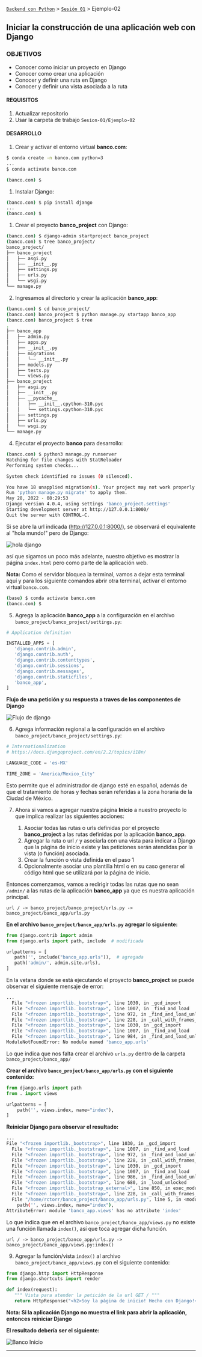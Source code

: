 
[`Backend con Python`](../../Readme.md) > [`Sesión 01`](../Readme.md) > Ejemplo-02
## Iniciar la construcción de una aplicación web con Django

### OBJETIVOS
- Conocer como iniciar un proyecto en Django
- Conocer como crear una aplicación
- Conocer y definir una ruta en Django
- Conocer y definir una vista asociada a la ruta

#### REQUISITOS
1. Actualizar repositorio
1. Usar la carpeta de trabajo `Sesion-01/Ejemplo-02`

#### DESARROLLO
1. Crear y activar el entorno virtual __banco.com__:

```sh
$ conda create -n banco.com python=3
...
$ conda activate banco.com

(banco.com) $ 
```

1. Instalar Django:

```sh
(banco.com) $ pip install django
...
(banco.com) $ 

```

1. Crear el proyecto __banco_project__ con Django:

```sh
(banco.com) $ django-admin startproject banco_project
(banco.com) $ tree banco_project/
banco_project/
├── banco_project
│   ├── asgi.py
│   ├── __init__.py
│   ├── settings.py
│   ├── urls.py
│   └── wsgi.py
└── manage.py
```

2. Ingresamos al directorio y crear la aplicación __banco_app__:

```sh
(banco.com) $ cd banco_project/
(banco.com) banco_project $ python manage.py startapp banco_app
(banco.com) banco_project $ tree
.
├── banco_app
│   ├── admin.py
│   ├── apps.py
│   ├── __init__.py
│   ├── migrations
│   │   └── __init__.py
│   ├── models.py
│   ├── tests.py
│   └── views.py
├── banco_project
│   ├── asgi.py
│   ├── __init__.py
│   ├── __pycache__
│   │   ├── __init__.cpython-310.pyc
│   │   └── settings.cpython-310.pyc
│   ├── settings.py
│   ├── urls.py
│   └── wsgi.py
└── manage.py
```

4. Ejecutar el proyecto __banco__ para desarrollo:

```sh
(banco.com) $ python3 manage.py runserver
Watching for file changes with StatReloader
Performing system checks...

System check identified no issues (0 silenced).

You have 18 unapplied migration(s). Your project may not work properly until you apply the migrations for app(s): admin, auth, contenttypes, sessions.
Run 'python manage.py migrate' to apply them.
May 28, 2022 - 08:29:53
Django version 4.0.4, using settings 'banco_project.settings'
Starting development server at http://127.0.0.1:8000/
Quit the server with CONTROL-C.
```
   
Si se abre la url indicada (http://127.0.0.1:8000/), se observará el equivalente al "hola mundo!" pero de Django:

![hola django](img/hola-django.png)

así que sigamos un poco más adelante, nuestro objetivo es mostrar la página `index.html` pero como parte de la aplicación web.
   
__Nota:__ Como el servidor bloquea la terminal, vamos a dejar esta terminal aquí y para los siguiente comandos abrir otra terminal, activar el entorno virtual `banco.com`.
   
```sh
(base) $ conda activate banco.com
(banco.com) $
```

5. Agrega la aplicación __banco_app__ a la configuración en el archivo `banco_project/banco_project/settings.py`:

```python
# Application definition

INSTALLED_APPS = [
   'django.contrib.admin',
   'django.contrib.auth',
   'django.contrib.contenttypes',
   'django.contrib.sessions',
   'django.contrib.messages',
   'django.contrib.staticfiles',
   'banco_app',
]   
```
   
__Flujo de una petición y su respuesta a traves de los componentes de Django__

![Flujo de django](img/django-circle-flow.jpg)

6. Agrega información regional a la configuración en el archivo `banco_project/banco_project/settings.py`:

```python
# Internationalization
# https://docs.djangoproject.com/en/2.2/topics/i18n/

LANGUAGE_CODE = 'es-MX'

TIME_ZONE = 'America/Mexico_City'
```
   
Esto permite que el administrador de django esté en español, además de que el tratamiento de horas y fechas serán referidas a la zona horaria de la Ciudad de México.

7. Ahora si vamos a agregar nuestra página __Inicio__ a nuestro proyecto lo que implica realizar las siguientes acciones:

   1. Asociar todas las rutas o urls definidas por el proyecto __banco_project__ a las rutas definidas por la aplicación __banco_app__.
   2. Agregar la ruta o url `/` y asociarla con una vista para indicar a Django que la página de inicio existe y las peticiones serán atendidas por la vista (o función) asociada.
   3. Crear la función o vista definida en el paso 1
   4. Opcionalmente asociar una plantilla html o en su caso generar el código html que se utilizará por la página de inicio.

Entonces comenzamos, vamos a redirigir todas las rutas que no sean `/admin/` a las rutas de la aplicación __banco_app__ ya que es nuestra aplicación principal.

```
url / -> banco_project/banco_project/urls.py -> banco_project/banco_app/urls.py
```

__En el archivo `banco_project/banco_app/urls.py` agregar lo siguiente:__

```python
from django.contrib import admin
from django.urls import path, include  # modificada

urlpatterns = [
   path('', include("banco_app.urls")),  # agregada
   path('admin/', admin.site.urls),
]
```
   
En la vetana donde se está ejecutando el proyecto __banco_project__ se puede observar el siguiente mensaje de error:

```sh
...
  File "<frozen importlib._bootstrap>", line 1030, in _gcd_import
  File "<frozen importlib._bootstrap>", line 1007, in _find_and_load
  File "<frozen importlib._bootstrap>", line 972, in _find_and_load_unlocked
  File "<frozen importlib._bootstrap>", line 228, in _call_with_frames_removed
  File "<frozen importlib._bootstrap>", line 1030, in _gcd_import
  File "<frozen importlib._bootstrap>", line 1007, in _find_and_load
  File "<frozen importlib._bootstrap>", line 984, in _find_and_load_unlocked
ModuleNotFoundError: No module named 'banco_app.urls'
```

Lo que indica que nos falta crear el archivo `urls.py` dentro de la carpeta `banco_project/banco_app/`

__Crear el archivo `banco_project/banco_app/urls.py` con el siguiente contenido:__
   
```python
from django.urls import path
from . import views

urlpatterns = [
    path('', views.index, name="index"),
]
```
   
__Reiniciar Django para observar el resultado:__

```sh
...
File "<frozen importlib._bootstrap>", line 1030, in _gcd_import
  File "<frozen importlib._bootstrap>", line 1007, in _find_and_load
  File "<frozen importlib._bootstrap>", line 972, in _find_and_load_unlocked
  File "<frozen importlib._bootstrap>", line 228, in _call_with_frames_removed
  File "<frozen importlib._bootstrap>", line 1030, in _gcd_import
  File "<frozen importlib._bootstrap>", line 1007, in _find_and_load
  File "<frozen importlib._bootstrap>", line 986, in _find_and_load_unlocked
  File "<frozen importlib._bootstrap>", line 680, in _load_unlocked
  File "<frozen importlib._bootstrap_external>", line 850, in exec_module
  File "<frozen importlib._bootstrap>", line 228, in _call_with_frames_removed
  File "/home/rctorr/banco_project/banco_app/urls.py", line 5, in <module>
    path('', views.index, name="index"),
AttributeError: module 'banco_app.views' has no attribute 'index'
```

Lo que indica que en el archivo `banco_project/banco_app/views.py` no existe una función llamada `index()`, así que toca agregar dicha función.

```
url / -> banco_project/banco_app/urls.py -> banco_project/banco_app/views.py:index()
```

9. Agregar la función/vista `index()` al archivo `banco_project/banco_app/views.py` con el siguiente contenido:

```python
from django.http import HttpResponse
from django.shortcuts import render

def index(request):
   """ Vista para atender la petición de la url GET / """
   return HttpResponse("<h2>Soy la página de inicio! Hecho con Django!</h2>")
```

__Nota: Si la aplicación Django no muestra el link para abrir la aplicación, entonces reiniciar Django__

__El resultado debería ser el siguiente:__

![Banco Inicio](img/banco-inicio.png)
***
